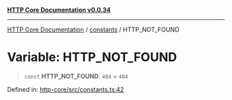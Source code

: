 [**HTTP Core Documentation v0.0.34**](../../README.md)

***

[HTTP Core Documentation](../../modules.md) / [constants](../README.md) / HTTP\_NOT\_FOUND

# Variable: HTTP\_NOT\_FOUND

> `const` **HTTP\_NOT\_FOUND**: `404` = `404`

Defined in: [http-core/src/constants.ts:42](https://github.com/stonemjs/http-core/blob/6ce19e93bd5f8b28975217f6c01558c07c7c03c7/src/constants.ts#L42)
